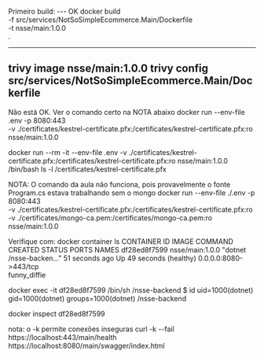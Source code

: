Primeiro build: --- OK
docker build \
-f src/services/NotSoSimpleEcommerce.Main/Dockerfile \
-t nsse/main:1.0.0 \
.

---
trivy image nsse/main:1.0.0
trivy config src/services/NotSoSimpleEcommerce.Main/Dockerfile 
---

Não está OK. Ver o comando certo na NOTA abaixo
docker run --env-file .env -p 8080:443 \
-v ./certificates/kestrel-certificate.pfx:/certificates/kestrel-certificate.pfx:ro \
nsse/main:1.0.0

docker run --rm -it --env-file .env -v ./certificates/kestrel-certificate.pfx:/certificates/kestrel-certificate.pfx:ro nsse/main:1.0.0 /bin/bash
ls -l /certificates/kestrel-certificate.pfx

NOTA: O comando da aula não funciona, pois provavelmente o fonte Program.cs estava trabalhando sem o mongo
docker run --env-file ./.env -p 8080:443 \
  -v ./certificates/kestrel-certificate.pfx:/certificates/kestrel-certificate.pfx:ro \
  -v ./certificates/mongo-ca.pem:/certificates/mongo-ca.pem:ro \
  nsse/main:1.0.0

  Verifique com: docker container ls
CONTAINER ID   IMAGE                  COMMAND                  CREATED          STATUS                    PORTS                                                                 NAMES
df28ed8f7599   nsse/main:1.0.0        "dotnet /nsse-backen…"   51 seconds ago   Up 49 seconds (healthy)   0.0.0.0:8080->443/tcp              
    funny_diffie

docker exec -it df28ed8f7599 /bin/sh
/nsse-backend $ id
uid=1000(dotnet) gid=1000(dotnet) groups=1000(dotnet)
/nsse-backend

docker inspect df28ed8f7599

nota: o -k permite conexões inseguras
curl -k --fail https://localhost:443/main/health
https://localhost:8080/main/swagger/index.html







